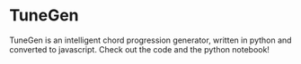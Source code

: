 # TuneGen

TuneGen is an intelligent chord progression generator, written in python and converted to javascript. Check out the code and the python notebook!
